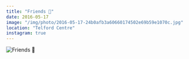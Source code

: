 ```yaml
---
title: "Friends 🚙"
date: 2016-05-17
image: "/img/photo/2016-05-17-24b0afb3a60660174502e69b59e1070c.jpg"
location: "Telford Centre"
instagram: true
---
```


![Friends 🚙](/img/photo/2016-05-17-24b0afb3a60660174502e69b59e1070c.jpg)

